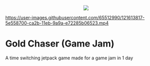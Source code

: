 <div style="text-align:center"><img src="https://user-images.githubusercontent.com/65512990/121613736-28b09e00-ca2b-11eb-9071-76f264e0b7bc.png" /></div>

https://user-images.githubusercontent.com/65512990/121613817-5e558700-ca2b-11eb-9a9a-e72285b06523.mp4

# Gold Chaser (Game Jam)
 A time switching jetpack game made for a game jam in 1 day



